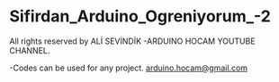 # Sifirdan_Arduino_Ogreniyorum_-2
All rights reserved by ALİ SEVİNDİK -ARDUINO HOCAM YOUTUBE CHANNEL.

-Codes can be used for any project. arduino.hocam@gmail.com
